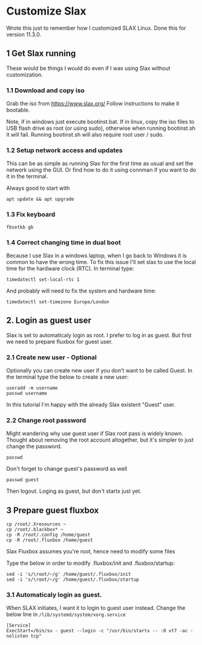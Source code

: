 # Customize Slax
Wrote this just to remember how I customized SLAX Linux. Done this for version 11.3.0.

## 1 Get Slax running
These would be things I would do even if I was using Slax without customization.

### 1.1 Download and copy iso
Grab the iso from https://www.slax.org/ Follow instructions to make it bootable.

Note, if in windows just execute bootinst.bat. If in linux, copy the iso files to USB flash drive as root (or using sudo), otherwise when running bootinst.sh it will fail. Running bootinst.sh will also require root user / sudo.

### 1.2 Setup network access and updates
This can be as simple as running Slax for the first time as usual and set the network using the GUI. Or find how to do it using connman if you want to do it in the terminal.

Always good to start with
```
apt update && apt upgrade
```

### 1.3 Fix keyboard
```
fbsetkb gb
```

### 1.4 Correct changing time in dual boot
Because I use Slax in a windows laptop, when I go back to Windows it is common to have the wrong time. To fix this issue I'll set slax to use the local time for the hardware clock (RTC). In terminal type: 
```
timedatectl set-local-rtc 1
```
And probably will need to fix the system and hardware time:
```
timedatectl set-timezone Europe/London
```

## 2. Login as guest user
Slax is set to automaticaly login as root. I prefer to log in as guest. But first we need to prepare fluxbox for guest user. 

### 2.1 Create new user - Optional
Optionally you can create new user if you don't want to be called Guest. In the terminal type the below to create a new user:
```
useradd -m username
passwd username
```
In this tutorial I'm happy with the already Slax existent "Guest" user.

### 2.2 Change root password
Might wandering why use guest user if Slax root pass is widely known. Thought about removing the root account altogether, but it's simpler to just change the password.
```
passwd
```
Don't forget to change guest's password as well
```
passwd guest
```

Then logout. Loging as guest, but don't startx just yet.

## 3 Prepare guest fluxbox
```
cp /root/.Xresources ~
cp /root/.blackbox* ~
cp -R /root/.config /home/guest
cp -R /root/.fluxbox /home/guest
```
Slax Fluxbox assumes you're root, hence need to modify some files

Type the below in order to modify .fluxbox/init and .fluxbox/startup:
```
sed -i 's/\root/~/g' /home/guest/.fluxbox/init
sed -i 's/\root/~/g' /home/guest/.fluxbox/startup
```

### 3.1 Automaticaly login as guest.
When SLAX initiates, I want it to login to guest user instead. Change the below line in `/lib/systemd/system/xorg.service`
```
[Service]
ExecStart=/bin/su - guest --login -c "/usr/bin/startx -- :0 vt7 -ac -nolisten tcp"
```



